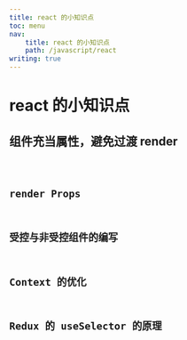 ```yaml
---
title: react 的小知识点
toc: menu
nav:
    title: react 的小知识点
    path: /javascript/react
writing: true
---
```


# react 的小知识点

## 组件充当属性，避免过渡 render

<code src="./demo/base.tsx" />

## render Props

## 受控与非受控组件的编写

## Context 的优化

## Redux 的 useSelector 的原理

##
